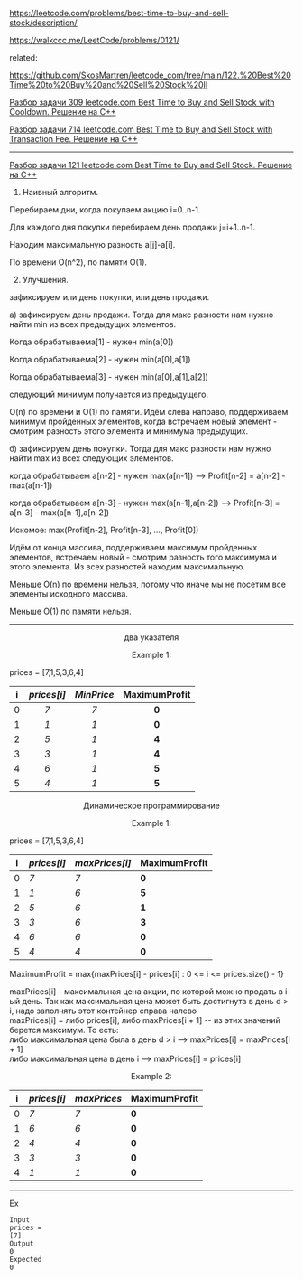 https://leetcode.com/problems/best-time-to-buy-and-sell-stock/description/

https://walkccc.me/LeetCode/problems/0121/

related:

https://github.com/SkosMartren/leetcode_com/tree/main/122.%20Best%20Time%20to%20Buy%20and%20Sell%20Stock%20II

[Разбор задачи 309 leetcode.com Best Time to Buy and Sell Stock with Cooldown. Решение на C++](https://www.youtube.com/watch?v=DLbTZhraubI&ab_channel=3.5%D0%B7%D0%B0%D0%B4%D0%B0%D1%87%D0%B8%D0%B2%D0%BD%D0%B5%D0%B4%D0%B5%D0%BB%D1%8E)

[Разбор задачи 714 leetcode.com Best Time to Buy and Sell Stock with Transaction Fee. Решение на C++](https://www.youtube.com/watch?v=8whjaYFjBIk&ab_channel=3.5%D0%B7%D0%B0%D0%B4%D0%B0%D1%87%D0%B8%D0%B2%D0%BD%D0%B5%D0%B4%D0%B5%D0%BB%D1%8E)
__________

[Разбор задачи 121 leetcode.com Best Time to Buy and Sell Stock. Решение на C++](https://www.youtube.com/watch?v=1SS2WnsMcbU&ab_channel=3.5%D0%B7%D0%B0%D0%B4%D0%B0%D1%87%D0%B8%D0%B2%D0%BD%D0%B5%D0%B4%D0%B5%D0%BB%D1%8E)

1. Наивный алгоритм. 

Перебираем дни, когда покупаем акцию i=0..n-1.

Для каждого дня покупки перебираем день продажи j=i+1..n-1.

Находим максимальную разность а[j]-а[i]. 

По времени O(n^2), по памяти O(1).

2. Улучшения.

зафиксируем или день покупки, или день продажи.

а) зафиксируем день продажи.
Тогда для макс разности нам нужно найти min из всех 
предыдущих элементов.

Когда обрабатываема[1] - нужен min(а[0])

Когда обрабатываема[2] - нужен min(а[0],а[1])

Когда обрабатываема[3] - нужен min(а[0],а[1],а[2])

следующий минимум получается из предыдущего.

O(n) по времени и O(1) по памяти.
Идём слева направо, поддерживаем минимум пройденных 
элементов, когда встречаем новый элемент - смотрим 
разность этого элемента и минимума предыдущих.

б) зафиксируем день покупки.
Тогда для макс разности нам нужно найти max из всех 
следующих элементов.

когда обрабатываем а[n-2] - нужен max(а[n-1]) --> Profit[n-2] = а[n-2] - max(а[n-1])

когда обрабатываем а[n-3] - нужен max(а[n-1],а[n-2]) --> Profit[n-3] = а[n-3] - max(а[n-1],а[n-2])

Искомое: max(Profit[n-2], Profit[n-3], ..., Profit[0])

Идём от конца массива, поддерживаем максимум 
пройденных элементов, встречаем новый - смотрим 
разность того максимума и этого элемента. Из всех 
разностей находим максимальную.

Меньше O(n) по времени нельзя, потому что иначе мы не 
посетим все элементы исходного массива.

Меньше O(1) по памяти нельзя.

__________

<p align="center"> два указателя </p>

<p align="center"> Example 1: </p>

prices = [7,1,5,3,6,4]

| i 	| _prices[i]_ 	| _MinPrice_ 	| **MaximumProfit** 	|
|:-:	|:-----------:	|:----------:	|:-----------------:	|
| 0 	|     _7_     	|     _7_    	|       **0**       	|
| 1 	|     _1_     	|     _1_    	|       **0**       	|
| 2 	|     _5_     	|     _1_    	|       **4**       	|
| 3 	|     _3_     	|     _1_    	|       **4**       	|
| 4 	|     _6_     	|     _1_    	|       **5**       	|
| 5 	|     _4_     	|     _1_    	|       **5**       	|

<p align="center"> Динамическое программирование </p>

<p align="center"> Example 1: </p>

prices = [7,1,5,3,6,4]

| i 	| _prices[i]_ 	| _maxPrices[i]_ 	| **MaximumProfit** 	|
|---	|-------------	|-------------	|-------------------	|
| 0 	| _7_         	| _7_         	| **0**             	|
| 1 	| _1_         	| _6_         	| **5**             	|
| 2 	| _5_         	| _6_         	| **1**             	|
| 3 	| _3_         	| _6_         	| **3**             	|
| 4 	| _6_         	| _6_         	| **0**             	|
| 5 	| _4_         	| _4_         	| **0**             	|



MaximumProfit = max{maxPrices[i] - prices[i] : 0 <= i <= prices.size() - 1}

maxPrices[i] - максимальная цена акции, по которой можно продать в i-ый день. 
Так как максимальная цена может быть достигнута в день d > i, надо заполнять этот контейнер справа налево  
maxPrices[i] = либо prices[i], либо maxPrices[i + 1] -- из этих значений берется максимум. 
То есть:  
либо максимальная цена была в день d > i --> maxPrices[i] = maxPrices[i + 1]  
либо максимальная цена в день i --> maxPrices[i] = prices[i]


<p align="center"> Example 2: </p>

| i 	| _prices[i]_ 	| _maxPrices_ 	| **MaximumProfit** 	|
|---	|-------------	|-------------	|-------------------	|
| 0 	| _7_         	| _7_         	| **0**             	|
| 1 	| _6_         	| _6_         	| **0**             	|
| 2 	| _4_         	| _4_         	| **0**             	|
| 3 	| _3_         	| _3_         	| **0**             	|
| 4 	| _1_         	| _1_         	| **0**             	|

___

Ex 

    Input
    prices =
    [7]
    Output
    0
    Expected
    0
